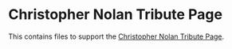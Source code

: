 # Christopher Nolan Tribute Page
This contains files to support the [Christopher Nolan Tribute Page](https://codepen.io/shaileshdagar/full/dyYjdRg).
